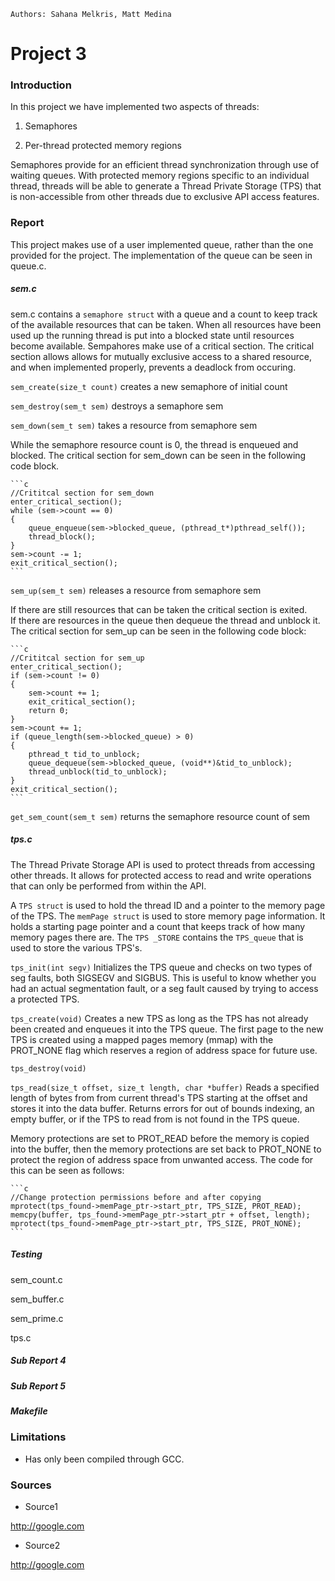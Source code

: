 ```Authors: Sahana Melkris, Matt Medina```

# Project 3

### Introduction

In this project we have implemented two aspects of threads:

1. Semaphores

2. Per-thread protected memory regions

Semaphores provide for an efficient thread synchronization through use of 
waiting queues.  With protected memory regions specific to an individual thread, 
threads will be able to generate a Thread Private Storage (TPS) that is 
non-accessible from other threads due to exclusive API access features.

### Report

This project makes use of a user implemented queue, rather than the one provided 
for the project.  The implementation of the queue can be seen in queue.c.

##### sem.c

sem.c contains a ```semaphore struct``` with a queue and a count to keep track 
of the available resources that can be taken.  When all resources have been used 
up the running thread is put into a blocked state until resources become 
available.  Sempahores make use of a critical section.  The critical section 
allows allows for mutually exclusive access to a shared resource, and when 
implemented properly, prevents a deadlock from occuring.

```sem_create(size_t count)``` creates a new semaphore of initial count

```sem_destroy(sem_t sem)``` destroys a semaphore sem

```sem_down(sem_t sem)``` takes a resource from semaphore sem

While the semaphore resource count is 0, the thread is enqueued and 
blocked.  The critical section for sem_down can be seen in the following code 
block.

	```c
	//Crititcal section for sem_down
	enter_critical_section();
	while (sem->count == 0)
	{
		queue_enqueue(sem->blocked_queue, (pthread_t*)pthread_self());
		thread_block();
	}  
	sem->count -= 1;
	exit_critical_section();
	```

```sem_up(sem_t sem)``` releases a resource from semaphore sem

If there are still resources that can be taken the critical section is exited.  
If there are resources in the queue then dequeue the thread and unblock it.
The critical section for sem_up can be seen in the following code 
block:

	```c
	//Crititcal section for sem_up
	enter_critical_section();
	if (sem->count != 0)
	{
		sem->count += 1;
		exit_critical_section();
		return 0;
	}
	sem->count += 1;
	if (queue_length(sem->blocked_queue) > 0)
	{
		pthread_t tid_to_unblock;
		queue_dequeue(sem->blocked_queue, (void**)&tid_to_unblock);
		thread_unblock(tid_to_unblock);
	}
	exit_critical_section();
	```
	
```get_sem_count(sem_t sem)``` returns the semaphore resource count of sem

##### tps.c

The Thread Private Storage API is used to protect threads from accessing other 
threads.  It allows for protected access to read and write operations that can 
only be performed from within the API.

A ```TPS struct``` is used to hold the thread ID and a pointer to the memory 
page of the TPS.  The ```memPage struct``` is used to store memory page 
information.  It holds a starting page pointer and a count that keeps track of 
how many memory pages there are.  The ```TPS _STORE``` contains the 
```TPS_queue``` that is used to store the various TPS's.

```tps_init(int segv)``` Initializes the TPS queue and checks on two types of 
seg faults, both SIGSEGV and SIGBUS.  This is useful to know whether you had an 
actual segmentation fault, or a seg fault caused by trying to access a protected 
TPS.

```tps_create(void)``` Creates a new TPS as long as the TPS has not already been 
created and enqueues it into the TPS queue.  The first page to the new TPS is 
created using a mapped pages memory (mmap) with the PROT_NONE flag which 
reserves a region of address space for future use.

```tps_destroy(void)``` 

```tps_read(size_t offset, size_t length, char *buffer)``` Reads a specified 
length of bytes from from current thread's TPS starting at the offset and stores 
it into the data buffer.  Returns errors for out of bounds indexing, an empty 
buffer, or if the TPS to read from is not found in the TPS queue.

Memory protections are set to PROT_READ before the memory is copied into the 
buffer, then the memory protections are set back to PROT_NONE to protect the 
region of address space from unwanted access.  The code for this can be seen as 
follows: 
	
	```c
	//Change protection permissions before and after copying
	mprotect(tps_found->memPage_ptr->start_ptr, TPS_SIZE, PROT_READ);
	memcpy(buffer, tps_found->memPage_ptr->start_ptr + offset, length);
	mprotect(tps_found->memPage_ptr->start_ptr, TPS_SIZE, PROT_NONE);
	```

##### Testing

sem_count.c

sem_buffer.c

sem_prime.c

tps.c

##### Sub Report 4

##### Sub Report 5

##### Makefile

### Limitations

* Has only been compiled through GCC.

### Sources
* Source1

http://google.com

* Source2

http://google.com